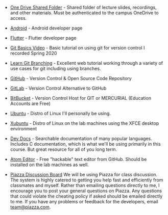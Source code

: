 * [One Drive Shared Folder](https://csuchico-my.sharepoint.com/:f:/g/personal/bcdixon_csuchico_edu/Ev3cqiOHW-xOhOZ18gN_tp0BoA6PV31NVFmXzpO5bBqRjA?e=zfs3Uu) - Shared folder of lecture slides, recordings, and other materials. Must be authenticated to the campus OneDrive to access.

* [Android](https://developer.android.com) - Android developer page

* [Flutter](https://flutter.dev/) - Flutter developer page

* [Git Basics Video](https://www.youtube.com/watch?v=0JgyAJMvZlY&feature=youtu.be) - Basic tutorial on using git for version control I recorded Spring 2020 

* [Learn Git Branching](https://learngitbranching.js.org/) - Excellent web tutorial working through a variety of use cases for git including using branches. 

* [GitHub](https://github.com) - Version Control & Open Source Code Repository

* [GitLab](https://gitlab.com) - Version Control Alternative to GitHub

* [BitBucket](https://bitbucket.org/) - Version Control Host for GIT or MERCURIAL (Education Accounts are Free)

* [Ubuntu](http://www.ubuntu.com/) - Distro of Linux I'll personally be using.

* [Xubuntu](http://xubuntu.org/) - Distro of Linux on the lab machines using the XFCE desktop environment

* [Dev Docs](http://devdocs.io/) - Searchable documentation of many popular languages. Includes C documentation, which is what we'll be using primarily in this course. But great resource for all of you long term.

* [Atom Editor](https://atom.io/) - Free "hackable" text editor from GitHub. Should be installed on the lab machines as well.

* [Piazza Discussion Board](https://piazza.com/)
We will be using Piazza for class discussion. The system is highly catered to getting you help fast and efficiently from classmates and myself. Rather than emailing questions directly to me, I encourage you to post your general questions on Piazza. Any questions that could violate the cheating policy if asked should be emailed directly to me. If you have any problems or feedback for the developers, email team@piazza.com.
